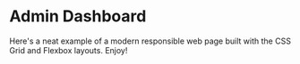 # Admin Dashboard

Here's a neat example of a modern responsible web page built with the CSS Grid and Flexbox layouts. Enjoy!
